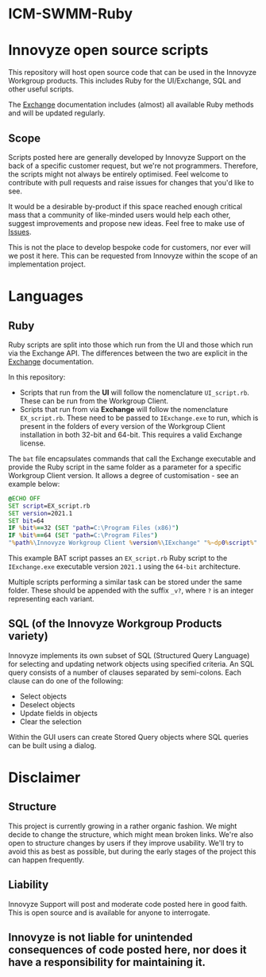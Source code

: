 # ICM-SWMM-Ruby

# Innovyze open source scripts
This repository will host open source code that can be used in the Innovyze Workgroup products. This includes Ruby for the UI/Exchange, SQL and other useful scripts.

The [Exchange](https://innovyze-emea01.s3-eu-west-1.amazonaws.com/WorkgroupProducts/Dropbear/2021.8/Exchange.pdf) documentation includes (almost) all available Ruby methods and will be updated regularly.

## Scope 
Scripts posted here are generally developed by Innovyze Support on the back of a specific customer request, but we're not programmers. Therefore, the scripts might not always be entirely optimised. Feel welcome to contribute with pull requests and raise issues for changes that you'd like to see.

It would be a desirable by-product if this space reached enough critical mass that a community of like-minded users would help each other, suggest improvements and propose new ideas. Feel free to make use of [Issues](https://github.com/innovyze/Open-Source-Support/issues).

This is not the place to develop bespoke code for customers, nor ever will we post it here. This can be requested from Innovyze within the scope of an implementation project.

# Languages
## Ruby
Ruby scripts are split into those which run from the UI and those which run via the Exchange API. The differences between the two are explicit in the [Exchange](https://innovyze-emea01.s3-eu-west-1.amazonaws.com/WorkgroupProducts/Dropbear/2021.8/Exchange.pdf) documentation.

In this repository:
* Scripts that run from the **UI** will follow the nomenclature `UI_script.rb`. These can be run from the Workgroup Client.
* Scripts that run from via **Exchange** will follow the nomenclature `EX_script.rb`. These need to be passed to `IExchange.exe` to run, which is present in the folders of every version of the Workgroup Client installation in both 32-bit and 64-bit. This requires a valid Exchange license.

The `bat` file encapsulates commands that call the Exchange executable and provide the Ruby script in the same folder as a parameter for a specific Workgroup Client version. It allows a degree of customisation - see an example below:
```bat
@ECHO OFF
SET script=EX_script.rb
SET version=2021.1
SET bit=64
IF %bit%==32 (SET "path=C:\Program Files (x86)")
IF %bit%==64 (SET "path=C:\Program Files")
"%path%\Innovyze Workgroup Client %version%\IExchange" "%~dp0%script%" ICM
```
This example BAT script passes an `EX_script.rb` Ruby script to the `IExchange.exe` executable version `2021.1` using the `64-bit` architecture.

Multiple scripts performing a similar task can be stored under the same folder. These should be appended with the suffix `_v?`, where `?` is an integer representing each variant.

## SQL (of the Innovyze Workgroup Products variety)
Innovyze implements its own subset of SQL (Structured Query Language) for selecting and updating network objects using specified criteria.
An SQL query consists of a number of clauses separated by semi-colons. Each clause can do one of the following:
* Select objects 
* Deselect objects 
* Update fields in objects 
* Clear the selection 

Within the GUI users can create Stored Query objects where SQL queries can be built using a dialog.

# Disclaimer
## Structure
This project is currently growing in a rather organic fashion. We might decide to change the structure, which might mean broken links. We're also open to structure changes by users if they improve usability. We'll try to avoid this as best as possible, but during the early stages of the project this can happen frequently.

## Liability
Innovyze Support will post and moderate code posted here in good faith. This is open source and is available for anyone to interrogate. 

**Innovyze is not liable for unintended consequences of code posted here, nor does it have a responsibility for maintaining it.**
-
 
